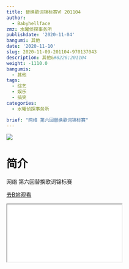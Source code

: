 ```yaml
---
title: 替换歌词锦标赛Ⅵ 201104
author:
  - Babyhellface
zmz: 水曜侦探事务所
publishdate: '2020-11-04'
bangumi: 其他
date: '2020-11-10'
slug: 2020-11-09-201104-970137043
description: 其他&#8226;201104
weight: -1110.0
bangumis:
  - 其他
tags:
  - 综艺
  - 娱乐
  - 搞笑
categories:
  - 水曜侦探事务所

brief: "网络 第六回替换歌词锦标赛"
---
```

![](https://raw.githubusercontent.com/tcgriffith/owaraisite/master/static/tmpimg/dec7a9ccae47ecbc02f9813759c377df5a55f17d.jpg.480.jpg)
# 简介  
网络
第六回替换歌词锦标赛  

[去B站观看](https://www.bilibili.com/video/av970137043/)
<div class ="resp-container"><iframe class="testiframe" src="//player.bilibili.com/player.html?aid=970137043"", scrolling="no", allowfullscreen="true" > </iframe></div> 
